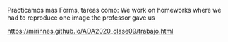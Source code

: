 Practicamos mas Forms, tareas como: 
We work on homeworks where we had to reproduce one image the professor gave us

https://mirinnes.github.io/ADA2020_clase09/trabajo.html

